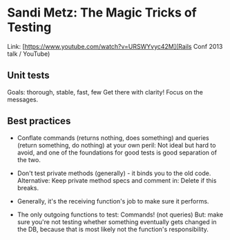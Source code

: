 # Sandi Metz: The Magic Tricks of Testing
Link: [https://www.youtube.com/watch?v=URSWYvyc42M](Rails Conf 2013 talk
/ YouTube)

## Unit tests
Goals: thorough, stable, fast, few
Get there with clarity! Focus on the messages.

## Best practices
* Conflate commands (returns nothing, does something) and queries
  (return something, do nothing) at your own peril: Not ideal but hard
to avoid, and one of the foundations for good tests is good separation
of the two.

* Don't test private methods (generally) - it binds you to the old code.
Alternative: Keep private method specs and comment in: Delete if this
breaks.

* Generally, it's the receiving function's job to make sure it performs.

* The only outgoing functions to test: Commands! (not queries) But: make
  sure you're not testing whether something eventually gets changed in
the DB, because that is most likely not the function's responsibility.
